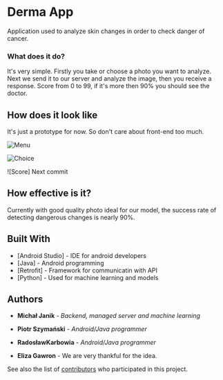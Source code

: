 # Derma App

Application used to analyze skin changes in order to check danger of cancer. 

### What does it do?

It's very simple. Firstly you take or choose a photo you want to analyze. Next we send it to our server and analyze the image, 
then you receive a response. Score from 0 to 99, if it's more then 90% you should see the doctor.

## How does it look like 

It's just a prototype for now. So don't care about front-end too much.


![Menu](https://github.com/Harp0n/DermaApp/tree/master/Readme%20Images/menuSkinChanges.png)

![Choice](https://github.com/Harp0n/DermaApp/tree/master/Readme%20Images/choice.png)

![Score] Next commit

## How effective is it?

Currently with good quality photo ideal for our model, the success rate of detecting dangerous changes is nearly 90%.

## Built With

* [Android Studio] - IDE for android developers
* [Java] - Android programming
* [Retrofit] - Framework for communicatin with API
* [Python] - Used for machine learning and models

## Authors

* **Michał Janik** - *Backend, managed server and machine learning*
* **Piotr Szymański** - *Android/Java programmer*
* **RadosławKarbowia** - *Android/Java programmer*

* **Eliza Gawron** - We are very thankful for the idea.

See also the list of [contributors](https://github.com/Harp0n/DermaApp/contributors) who participated in this project.


